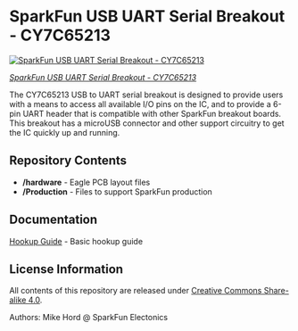 SparkFun USB UART Serial Breakout - CY7C65213
==================


[![SparkFun USB UART Serial Breakout - CY7C65213](https://cdn.sparkfun.com//assets/parts/1/1/4/2/7/13830-01.jpg)](https://www.sparkfun.com/products/13830)

[*SparkFun USB UART Serial Breakout - CY7C65213*](https://www.sparkfun.com/products/13830)

The CY7C65213 USB to UART serial breakout is designed to provide users with a means to access all available I/O pins on the IC, and to provide a 6-pin UART header that is compatible with other SparkFun breakout boards. This breakout has a microUSB connector and other support circuitry to get the IC quickly up and running.


Repository Contents
-------------------

* **/hardware** - Eagle PCB layout files
* **/Production** - Files to support SparkFun production

Documentation
-------------------

[Hookup Guide](https://learn.sparkfun.com/tutorials/sparkfun-usb-uart-breakout-cy7c65213-hookup-guide) - Basic hookup guide

License Information
-------------------

All contents of this repository are released under [Creative Commons Share-alike 4.0](http://creativecommons.org/licenses/by-sa/4.0/).

Authors: Mike Hord @ SparkFun Electonics
